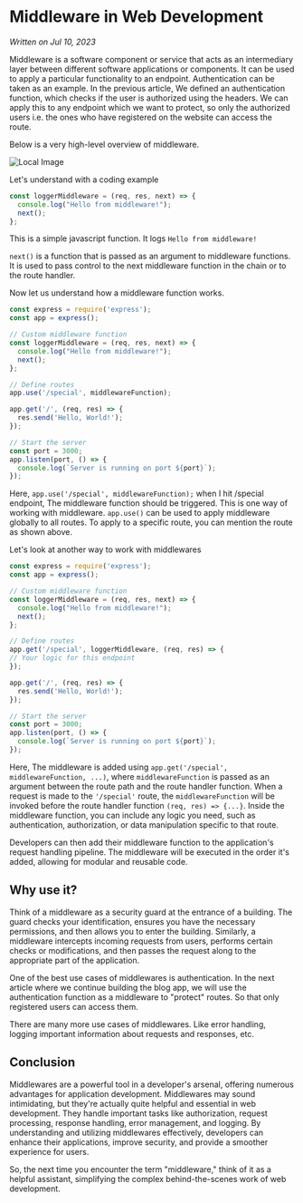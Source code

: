 # Middleware in Web Development

*Written on Jul 10, 2023*

Middleware is a software component or service that acts as an intermediary layer between different software applications or components. It can be used to apply a particular functionality to an endpoint. Authentication can be taken as an example. In the previous article, We defined an authentication function, which checks if the user is authorized using the headers. We can apply this to any endpoint which we want to protect, so only the authorized users i.e. the ones who have registered on the website can access the route.


Below is a very high-level overview of middleware.

![Local Image](/articleimages/middlewares.png)



Let's understand with a coding example

```javascript
const loggerMiddleware = (req, res, next) => {
  console.log("Hello from middleware!");
  next();
};
```

This is a simple javascript function. It logs  `Hello from middleware!`

`next()` is a function that is passed as an argument to middleware functions. It is used to pass control to the next middleware function in the chain or to the route handler.

Now let us understand how a middleware function works.

```javascript
const express = require('express');
const app = express();

// Custom middleware function
const loggerMiddleware = (req, res, next) => {
  console.log("Hello from middleware!");
  next();
};

// Define routes
app.use('/special', middlewareFunction);

app.get('/', (req, res) => {
  res.send('Hello, World!');
});

// Start the server
const port = 3000;
app.listen(port, () => {
  console.log(`Server is running on port ${port}`);
});

```

Here, `app.use('/special', middlewareFunction);` when I hit /special endpoint, The middleware function should be triggered. This is one way of working with middleware. `app.use()` can be used to apply middleware globally to all routes. To apply to a specific route, you can mention the route as shown above.

Let's look at another way to work with middlewares

```javascript
const express = require('express');
const app = express();

// Custom middleware function
const loggerMiddleware = (req, res, next) => {
  console.log("Hello from middleware!");
  next();
};

// Define routes
app.get('/special', loggerMiddleware, (req, res) => {
// Your logic for this endpoint
});

app.get('/', (req, res) => {
  res.send('Hello, World!');
});

// Start the server
const port = 3000;
app.listen(port, () => {
  console.log(`Server is running on port ${port}`);
});

```

Here, The middleware is added using `app.get('/special', middlewareFunction, ...)`, where `middlewareFunction` is passed as an argument between the route path and the route handler function. When a request is made to the `'/special'` route, the `middlewareFunction` will be invoked before the route handler function `(req, res) => {...}`. Inside the middleware function, you can include any logic you need, such as authentication, authorization, or data manipulation specific to that route.

Developers can then add their middleware function to the application's request handling pipeline. The middleware will be executed in the order it's added, allowing for modular and reusable code.

## Why use it?
Think of a middleware as a security guard at the entrance of a building. The guard checks your identification, ensures you have the necessary permissions, and then allows you to enter the building. Similarly, a middleware intercepts incoming requests from users, performs certain checks or modifications, and then passes the request along to the appropriate part of the application.

One of the best use cases of middlewares is authentication. In the next article where we continue building the blog app, we will use the authentication function as a middleware to "protect" routes. So that only registered users can access them.

There are many more use cases of middlewares. Like error handling, logging important information about requests and responses, etc.

## Conclusion
Middlewares are a powerful tool in a developer's arsenal, offering numerous advantages for application development. Middlewares may sound intimidating, but they're actually quite helpful and essential in web development. They handle important tasks like authorization, request processing, response handling, error management, and logging. By understanding and utilizing middlewares effectively, developers can enhance their applications, improve security, and provide a smoother experience for users.

So, the next time you encounter the term "middleware," think of it as a helpful assistant, simplifying the complex behind-the-scenes work of web development.